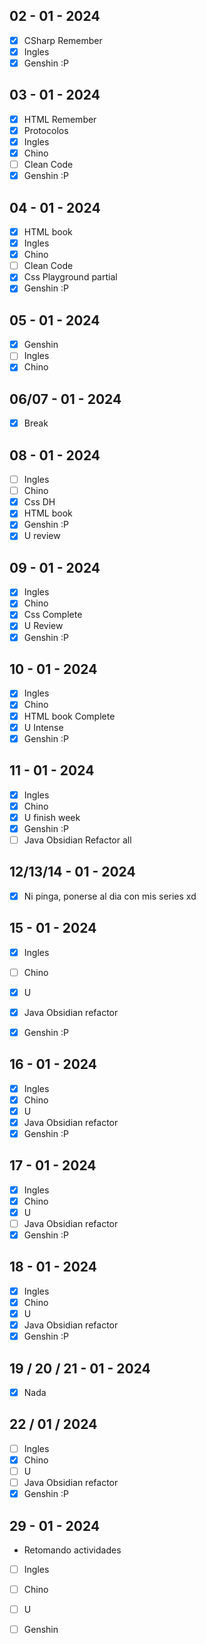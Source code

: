 ## 02 - 01 - 2024

- [x] CSharp Remember
- [x] Ingles
- [x] Genshin :P

## 03 - 01 - 2024

- [x] HTML Remember
- [x] Protocolos
- [x] Ingles
- [x] Chino
- [ ] Clean Code
- [x] Genshin :P

## 04 - 01 - 2024

- [x] HTML book
- [x] Ingles
- [x] Chino
- [ ] Clean Code
- [x] Css Playground partial
- [x] Genshin :P

## 05 - 01 - 2024

- [x] Genshin
- [ ] Ingles
- [x] Chino

## 06/07 - 01 - 2024

- [x] Break

## 08 - 01 - 2024

- [ ] Ingles
- [ ] Chino
- [x] Css DH 
- [x] HTML book 
- [x] Genshin :P
- [x] U review

## 09 - 01 - 2024

- [x] Ingles
- [x] Chino
- [x] Css Complete
- [x] U Review
- [x] Genshin :P

## 10 - 01 - 2024

- [x] Ingles
- [x] Chino
- [x] HTML book Complete
- [x] U Intense
- [x] Genshin :P

## 11 - 01 - 2024

- [x] Ingles
- [x] Chino
- [x] U finish week
- [x] Genshin :P
- [ ] Java Obsidian Refactor all

## 12/13/14 - 01 - 2024

- [x] Ni pinga, ponerse al dia con mis series xd 

## 15 - 01 - 2024

- [x] Ingles
- [ ] Chino
- [x] U
- [x] Java Obsidian refactor
- [x] Genshin :P


## 16 - 01 - 2024

- [x] Ingles
- [x] Chino
- [x] U
- [x] Java Obsidian refactor
- [x] Genshin :P

## 17 - 01 - 2024

- [x] Ingles
- [x] Chino
- [x] U
- [ ] Java Obsidian refactor
- [x] Genshin :P

## 18 - 01 - 2024

- [x] Ingles
- [x] Chino
- [x] U
- [x] Java Obsidian refactor
- [x] Genshin :P

## 19 / 20 / 21 - 01 - 2024

- [x] Nada

## 22 / 01 / 2024

- [ ] Ingles
- [x] Chino
- [ ] U
- [ ] Java Obsidian refactor
- [x] Genshin :P

## 29 - 01 - 2024

- Retomando actividades
- [ ] Ingles
- [ ] Chino
- [ ] U
- [ ] Genshin 



